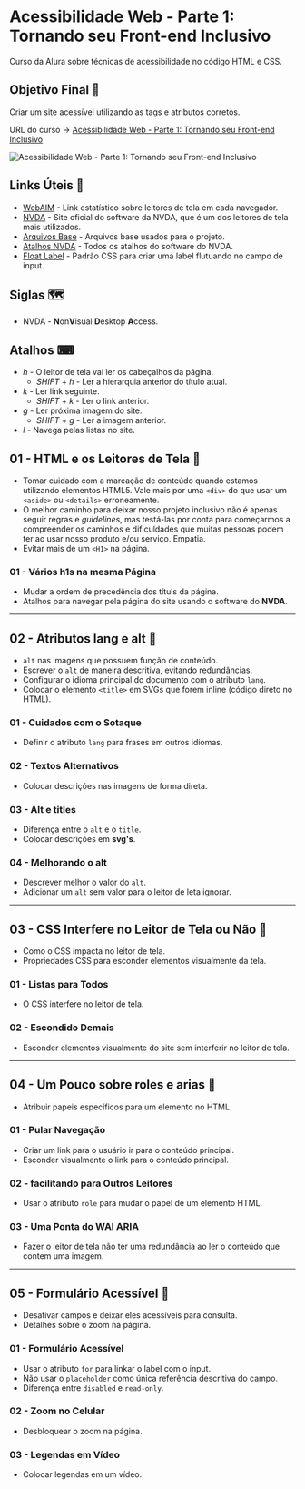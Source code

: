 # Acessibilidade Web - Parte 1: Tornando seu Front-end Inclusivo

Curso da Alura sobre técnicas de acessibilidade no código HTML e CSS.

## Objetivo Final &#x1F3AF;

Criar um site acessível utilizando as tags e atributos corretos.

URL do curso -> [Acessibilidade Web - Parte 1: Tornando seu Front-end Inclusivo](https://cursos.alura.com.br/course/acessibilidade-web-front-end)

![Acessibilidade Web - Parte 1: Tornando seu Front-end Inclusivo](https://www.alura.com.br/assets/api/share/curso-acessibilidade-web-front-end.png)

## Links Úteis &#x1F517;
* [WebAIM](https://webaim.org/projects/screenreadersurvey7/) - Link estatístico sobre leitores de tela em cada navegador.
* [NVDA](https://www.nvaccess.org/) - Site oficial do software da NVDA, que é um dos leitores de tela mais utilizados.
* [Arquivos Base](https://github.com/designernatan/curso-acessibilidade-web-front-end-1/archive/14e5c4ffd5f7f6d767c8a88e88659f5cec5eb253.zip) - Arquivos base usados para o projeto.
* [Atalhos NVDA](https://webaim.org/resources/shortcuts/nvda) - Todos os atalhos do software do NVDA.
* [Float Label](https://css-tricks.com/float-labels-css/) - Padrão CSS para criar uma label flutuando no campo de input.

## Siglas &#x1F5FA;
* NVDA - **N**on**V**isual **D**esktop **A**ccess.

## Atalhos &#x2328;
* *h* - O leitor de tela vai ler os cabeçalhos da página.
    * *SHIFT* + *h* - Ler a hierarquia anterior do título atual.
* *k* - Ler link seguinte.
    * *SHIFT* + *k* - Ler o link anterior.
* *g* - Ler próxima imagem do site.
    * *SHIFT* + *g* - Ler a imagem anterior.
* *l* - Navega pelas listas no site.

## 01 - HTML e os Leitores de Tela &#x1F516;
* Tomar cuidado com a marcação de conteúdo quando estamos utilizando elementos HTML5. Vale mais por uma `<div>` do que usar um `<aside>` ou `<details>` erroneamente.
* O melhor caminho para deixar nosso projeto inclusivo não é apenas seguir regras e *guidelines*, mas testá-las por conta para começarmos a compreender os caminhos e dificuldades que muitas pessoas podem ter ao usar nosso produto e/ou serviço. Empatia.
* Evitar mais de um `<H1>` na página.

### 01 - Vários h1s na mesma Página
* Mudar a ordem de precedência dos títuls da página.
* Atalhos para navegar pela página do site usando o software do **NVDA**.

***

## 02 - Atributos lang e alt &#x1F516;
* `alt` nas imagens que possuem função de conteúdo.
* Escrever o `alt` de maneira descritiva, evitando redundâncias.
* Configurar o idioma principal do documento com o atributo `lang`.
* Colocar o elemento `<title>` em SVGs que forem inline (código direto no HTML).

### 01 - Cuidados com o Sotaque
* Definir o atributo `lang` para frases em outros idiomas.

### 02 - Textos Alternativos
* Colocar descrições nas imagens de forma direta.

### 03 - Alt e titles
* Diferença entre o `alt` e o `title`.
* Colocar descrições em **svg's**.

### 04 - Melhorando o alt
* Descrever melhor o valor do `alt`.
* Adicionar um `alt` sem valor para o leitor de leta ignorar.

***

## 03 - CSS Interfere no Leitor de Tela ou Não &#x1F516;
* Como o CSS impacta no leitor de tela.
* Propriedades CSS para esconder elementos visualmente da tela.

### 01 - Listas para Todos
* O CSS interfere no leitor de tela.

### 02 - Escondido Demais
* Esconder elementos visualmente do site sem interferir no leitor de tela.

***

## 04 - Um Pouco sobre roles e arias &#x1F516;
* Atribuir papeis específicos para um elemento no HTML.

### 01 - Pular Navegação
* Criar um link para o usuário ir para o conteúdo principal.
* Esconder visualmente o link para o conteúdo principal.

### 02 - facilitando para Outros Leitores
* Usar o atributo `role` para mudar o papel de um elemento HTML.

### 03 - Uma Ponta do WAI ARIA
* Fazer o leitor de tela não ter uma redundância ao ler o conteúdo que contem uma imagem.

***

## 05 - Formulário Acessível &#x1F516;
* Desativar campos e deixar eles acessíveis para consulta.
* Detalhes sobre o zoom na página.

### 01 - Formulário Acessível
* Usar o atributo `for` para linkar o label com o input.
* Não usar o `placeholder` como única referência descritiva do campo.
* Diferença entre `disabled` e `read-only`.

### 02 - Zoom no Celular
* Desbloquear o zoom na página.

### 03 - Legendas em Vídeo
* Colocar legendas em um vídeo.